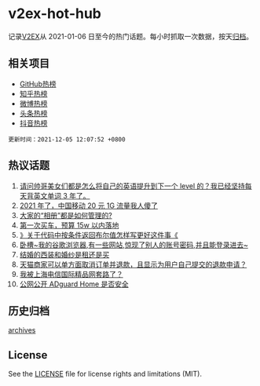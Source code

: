 # v2ex-hot-hub

 记录[V2EX](https://www.v2ex.com/)从 2021-01-06 日至今的热门话题。每小时抓取一次数据，按天[归档](archives)。
 
 ## 相关项目

- [GitHub热榜](https://github.com/lonnyzhang423/github-hot-hub)
- [知乎热榜](https://github.com/lonnyzhang423/zhihu-hot-hub)
- [微博热榜](https://github.com/lonnyzhang423/weibo-hot-hub)
- [头条热榜](https://github.com/lonnyzhang423/toutiao-hot-hub)
- [抖音热榜](https://github.com/lonnyzhang423/douyin-hot-hub)


 `更新时间：2021-12-05 12:07:52 +0800`

## 热议话题

1. [请问帅哥美女们都是怎么将自己的英语提升到下一个 level 的？我已经坚持每天背英文单词 3 年了。](https://www.v2ex.com/t/820008)
1. [2021 年了，中国移动 20 元 1G 流量我人傻了](https://www.v2ex.com/t/820067)
1. [大家的“相册”都是如何管理的?](https://www.v2ex.com/t/820006)
1. [第一次买车，预算 15w 以内落地](https://www.v2ex.com/t/820002)
1. [》关于代码中按条件返回布尔值怎样写更好这件事《](https://www.v2ex.com/t/820027)
1. [卧槽~我的谷歌浏览器,有一些网站,惊现了别人的账号密码,并且能登录进去~](https://www.v2ex.com/t/820092)
1. [结婚的西装和婚纱是租还是买](https://www.v2ex.com/t/820025)
1. [天猫商家可以单方面取消订单并退款，且显示为用户自己提交的退款申请？](https://www.v2ex.com/t/820003)
1. [我被上海电信国际精品网套路了？](https://www.v2ex.com/t/820045)
1. [公网公开 ADguard Home 是否安全](https://www.v2ex.com/t/820059)

## 历史归档

[archives](archives)

## License

See the [LICENSE](LICENSE) file for license rights and limitations (MIT).
